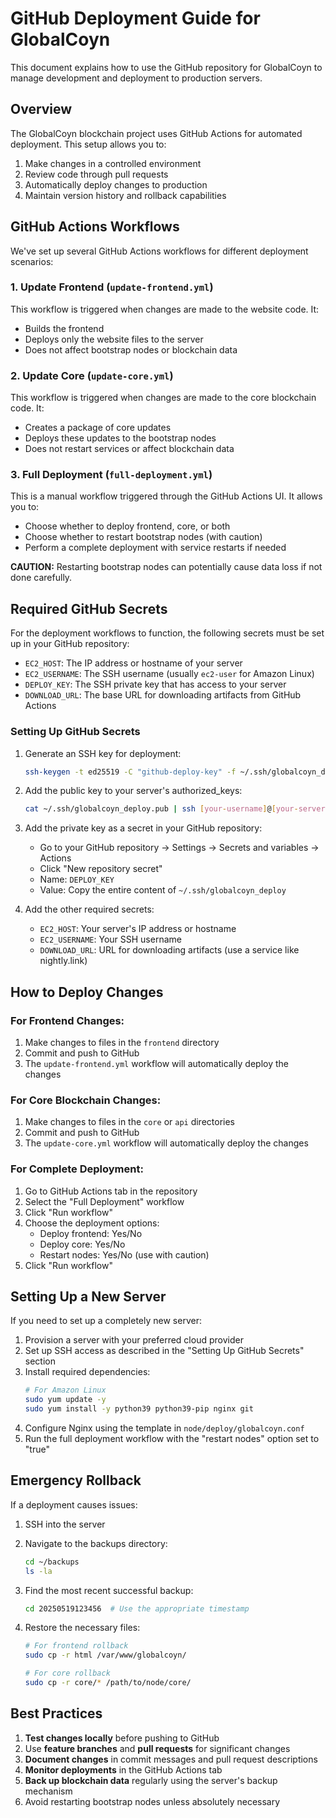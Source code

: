 # GitHub Deployment Guide for GlobalCoyn

This document explains how to use the GitHub repository for GlobalCoyn to manage development and deployment to production servers.

## Overview

The GlobalCoyn blockchain project uses GitHub Actions for automated deployment. This setup allows you to:

1. Make changes in a controlled environment
2. Review code through pull requests
3. Automatically deploy changes to production
4. Maintain version history and rollback capabilities

## GitHub Actions Workflows

We've set up several GitHub Actions workflows for different deployment scenarios:

### 1. Update Frontend (`update-frontend.yml`)

This workflow is triggered when changes are made to the website code. It:
- Builds the frontend
- Deploys only the website files to the server
- Does not affect bootstrap nodes or blockchain data

### 2. Update Core (`update-core.yml`)

This workflow is triggered when changes are made to the core blockchain code. It:
- Creates a package of core updates
- Deploys these updates to the bootstrap nodes
- Does not restart services or affect blockchain data

### 3. Full Deployment (`full-deployment.yml`)

This is a manual workflow triggered through the GitHub Actions UI. It allows you to:
- Choose whether to deploy frontend, core, or both
- Choose whether to restart bootstrap nodes (with caution)
- Perform a complete deployment with service restarts if needed

**CAUTION:** Restarting bootstrap nodes can potentially cause data loss if not done carefully.

## Required GitHub Secrets

For the deployment workflows to function, the following secrets must be set up in your GitHub repository:

- `EC2_HOST`: The IP address or hostname of your server
- `EC2_USERNAME`: The SSH username (usually `ec2-user` for Amazon Linux)
- `DEPLOY_KEY`: The SSH private key that has access to your server
- `DOWNLOAD_URL`: The base URL for downloading artifacts from GitHub Actions

### Setting Up GitHub Secrets

1. Generate an SSH key for deployment:
   ```bash
   ssh-keygen -t ed25519 -C "github-deploy-key" -f ~/.ssh/globalcoyn_deploy
   ```

2. Add the public key to your server's authorized_keys:
   ```bash
   cat ~/.ssh/globalcoyn_deploy.pub | ssh [your-username]@[your-server] "cat >> ~/.ssh/authorized_keys"
   ```

3. Add the private key as a secret in your GitHub repository:
   - Go to your GitHub repository → Settings → Secrets and variables → Actions
   - Click "New repository secret"
   - Name: `DEPLOY_KEY`
   - Value: Copy the entire content of `~/.ssh/globalcoyn_deploy`

4. Add the other required secrets:
   - `EC2_HOST`: Your server's IP address or hostname
   - `EC2_USERNAME`: Your SSH username
   - `DOWNLOAD_URL`: URL for downloading artifacts (use a service like nightly.link)

## How to Deploy Changes

### For Frontend Changes:

1. Make changes to files in the `frontend` directory
2. Commit and push to GitHub
3. The `update-frontend.yml` workflow will automatically deploy the changes

### For Core Blockchain Changes:

1. Make changes to files in the `core` or `api` directories
2. Commit and push to GitHub
3. The `update-core.yml` workflow will automatically deploy the changes

### For Complete Deployment:

1. Go to GitHub Actions tab in the repository
2. Select the "Full Deployment" workflow
3. Click "Run workflow"
4. Choose the deployment options:
   - Deploy frontend: Yes/No
   - Deploy core: Yes/No
   - Restart nodes: Yes/No (use with caution)
5. Click "Run workflow"

## Setting Up a New Server

If you need to set up a completely new server:

1. Provision a server with your preferred cloud provider
2. Set up SSH access as described in the "Setting Up GitHub Secrets" section
3. Install required dependencies:
   ```bash
   # For Amazon Linux
   sudo yum update -y
   sudo yum install -y python39 python39-pip nginx git
   ```
4. Configure Nginx using the template in `node/deploy/globalcoyn.conf`
5. Run the full deployment workflow with the "restart nodes" option set to "true"

## Emergency Rollback

If a deployment causes issues:

1. SSH into the server
2. Navigate to the backups directory:
   ```bash
   cd ~/backups
   ls -la
   ```
   
3. Find the most recent successful backup:
   ```bash
   cd 20250519123456  # Use the appropriate timestamp
   ```
   
4. Restore the necessary files:
   ```bash
   # For frontend rollback
   sudo cp -r html /var/www/globalcoyn/
   
   # For core rollback
   sudo cp -r core/* /path/to/node/core/
   ```

## Best Practices

1. **Test changes locally** before pushing to GitHub
2. Use **feature branches** and **pull requests** for significant changes
3. **Document changes** in commit messages and pull request descriptions
4. **Monitor deployments** in the GitHub Actions tab
5. **Back up blockchain data** regularly using the server's backup mechanism
6. Avoid restarting bootstrap nodes unless absolutely necessary